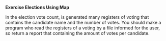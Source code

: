 **Exercise Elections Using Map**

In the election vote count, is generated many registers of voting that contains the candidate name and the number of votes.
You should make a program who read the registers of a voting by a file informed for the user, so return a report that containing the amount of votes per candidate.